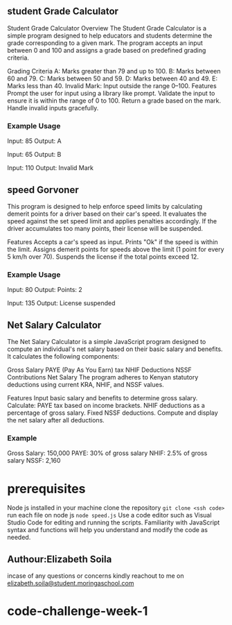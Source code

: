 
## student Grade Calculator
Student Grade Calculator
Overview
The Student Grade Calculator is a simple program designed to help educators and students determine the grade corresponding to a given mark. The program accepts an input between 0 and 100 and assigns a grade based on predefined grading criteria.

Grading Criteria
A: Marks greater than 79 and up to 100.
B: Marks between 60 and 79.
C: Marks between 50 and 59.
D: Marks between 40 and 49.
E: Marks less than 40.
Invalid Mark: Input outside the range 0–100.
Features
Prompt the user for input using a library like prompt.
Validate the input to ensure it is within the range of 0 to 100.
Return a grade based on the mark.
Handle invalid inputs gracefully.

### Example Usage
Input: 85
Output: A

Input: 65
Output: B

Input: 110
Output: Invalid Mark





## speed Gorvoner

This program is designed to help enforce speed limits by calculating demerit points for a driver based on their car's speed. It evaluates the speed against the set speed limit and applies penalties accordingly. If the driver accumulates too many points, their license will be suspended.

Features
Accepts a car's speed as input.
Prints "Ok" if the speed is within the limit.
Assigns demerit points for speeds above the limit (1 point for every 5 km/h over 70).
Suspends the license if the total points exceed 12.

### Example Usage
Input: 80
Output: Points: 2

Input: 135
Output: License suspended



## Net Salary Calculator

The Net Salary Calculator is a simple JavaScript program designed to compute an individual's net salary based on their basic salary and benefits. It calculates the following components:

Gross Salary
PAYE (Pay As You Earn) tax
NHIF Deductions
NSSF Contributions
Net Salary
The program adheres to Kenyan statutory deductions using current KRA, NHIF, and NSSF values.

Features
Input basic salary and benefits to determine gross salary.
Calculate:
PAYE tax based on income brackets.
NHIF deductions as a percentage of gross salary.
Fixed NSSF deductions.
Compute and display the net salary after all deductions.

### Example 
Gross Salary: 150,000
PAYE: 30% of gross salary
NHIF: 2.5% of gross salary
NSSF: 2,160

# prerequisites
Node js installed in your machine
clone the repository ``git clone <ssh code>``
run each file on node js ``node speed.js``
Use a code editor such as Visual Studio Code for editing and running the scripts.
Familiarity with JavaScript syntax and functions will help you understand and modify the code as needed.

## Authour:Elizabeth Soila
incase of any questions or concerns kindly reachout to me on elizabeth.soila@student.moringaschool.com


# code-challenge-week-1
